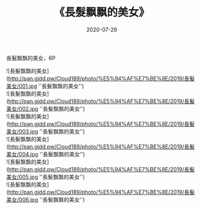 ﻿---
layout: post
title:  《長髮飘飘的美女》
date:   2020-07-29
img: http://pan.gjdd.pw/Cloud189/photo/%E5%94%AF%E7%BE%8E/2019/長髮美女/000.jpg
categories: [美女, 清纯, 唯美]
---

長髮飘飘的美女，6P

![長髮飘飘的美女](http://pan.gjdd.pw/Cloud189/photo/%E5%94%AF%E7%BE%8E/2019/長髮美女/001.jpg ''長髮飘飘的美女'') <br>
![長髮飘飘的美女](http://pan.gjdd.pw/Cloud189/photo/%E5%94%AF%E7%BE%8E/2019/長髮美女/002.jpg ''長髮飘飘的美女'') <br>
![長髮飘飘的美女](http://pan.gjdd.pw/Cloud189/photo/%E5%94%AF%E7%BE%8E/2019/長髮美女/003.jpg ''長髮飘飘的美女'') <br>
![長髮飘飘的美女](http://pan.gjdd.pw/Cloud189/photo/%E5%94%AF%E7%BE%8E/2019/長髮美女/004.jpg ''長髮飘飘的美女'') <br>
![長髮飘飘的美女](http://pan.gjdd.pw/Cloud189/photo/%E5%94%AF%E7%BE%8E/2019/長髮美女/005.jpg ''長髮飘飘的美女'') <br>
![長髮飘飘的美女](http://pan.gjdd.pw/Cloud189/photo/%E5%94%AF%E7%BE%8E/2019/長髮美女/006.jpg ''長髮飘飘的美女'') <br>
